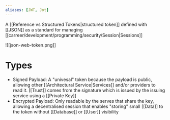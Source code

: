 ```yaml
---
aliases: [JWT, Jot]
---
```


A [[Reference vs Structured Tokens|structured token]] defined with [[JSON]] as a standard for managing [[carreer/development/programming/security/Session|Sessions]]

![[json-web-token.png]]

# Types
- Signed Payload: A "univesal" token because the payload is public, allowing other [[Architectural Service|Services]] and/or providers to read it. [[Trust]] comes from the signature which is issued by the issuing service using a [[Private Key]]
- Encrypted Payload: Only readable by the serves that share the key, allowing a decentralised session that enables "storing" small [[Data]] to the token without [[Database]] or [[User]] visibility
